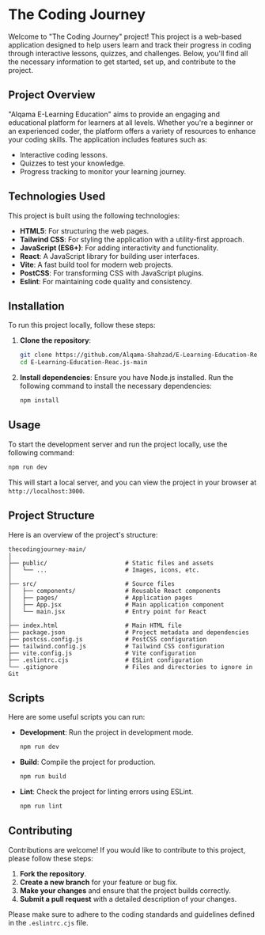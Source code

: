 # The Coding Journey

Welcome to "The Coding Journey" project! This project is a web-based application designed to help users learn and track their progress in coding through interactive lessons, quizzes, and challenges. Below, you'll find all the necessary information to get started, set up, and contribute to the project.


## Project Overview

"Alqama E-Learning Education" aims to provide an engaging and educational platform for learners at all levels. Whether you're a beginner or an experienced coder, the platform offers a variety of resources to enhance your coding skills. The application includes features such as:
- Interactive coding lessons.
- Quizzes to test your knowledge.
- Progress tracking to monitor your learning journey.

## Technologies Used

This project is built using the following technologies:
- **HTML5**: For structuring the web pages.
- **Tailwind CSS**: For styling the application with a utility-first approach.
- **JavaScript (ES6+)**: For adding interactivity and functionality.
- **React**: A JavaScript library for building user interfaces.
- **Vite**: A fast build tool for modern web projects.
- **PostCSS**: For transforming CSS with JavaScript plugins.
- **Eslint**: For maintaining code quality and consistency.

## Installation

To run this project locally, follow these steps:

1. **Clone the repository**:
   ```bash
   git clone https://github.com/Alqama-Shahzad/E-Learning-Education-Reac.js.git
   cd E-Learning-Education-Reac.js-main
   ```

2. **Install dependencies**:
   Ensure you have Node.js installed. Run the following command to install the necessary dependencies:
   ```bash
   npm install
   ```

## Usage

To start the development server and run the project locally, use the following command:

```bash
npm run dev
```

This will start a local server, and you can view the project in your browser at `http://localhost:3000`.

## Project Structure

Here is an overview of the project's structure:

```
thecodingjourney-main/
│
├── public/                      # Static files and assets
│   └── ...                      # Images, icons, etc.
│
├── src/                         # Source files
│   ├── components/              # Reusable React components
│   ├── pages/                   # Application pages
│   ├── App.jsx                  # Main application component
│   └── main.jsx                 # Entry point for React
│
├── index.html                   # Main HTML file
├── package.json                 # Project metadata and dependencies
├── postcss.config.js            # PostCSS configuration
├── tailwind.config.js           # Tailwind CSS configuration
├── vite.config.js               # Vite configuration
├── .eslintrc.cjs                # ESLint configuration
└── .gitignore                   # Files and directories to ignore in Git
```

## Scripts

Here are some useful scripts you can run:

- **Development**: Run the project in development mode.
  ```bash
  npm run dev
  ```

- **Build**: Compile the project for production.
  ```bash
  npm run build
  ```

- **Lint**: Check the project for linting errors using ESLint.
  ```bash
  npm run lint
  ```

## Contributing

Contributions are welcome! If you would like to contribute to this project, please follow these steps:

1. **Fork the repository**.
2. **Create a new branch** for your feature or bug fix.
3. **Make your changes** and ensure that the project builds correctly.
4. **Submit a pull request** with a detailed description of your changes.

Please make sure to adhere to the coding standards and guidelines defined in the `.eslintrc.cjs` file.
